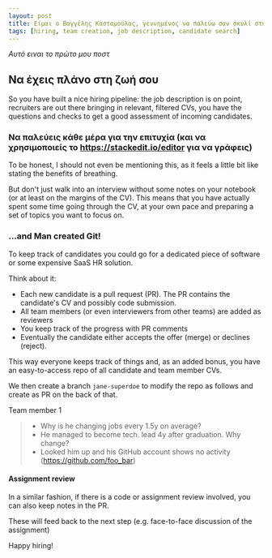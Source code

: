 ```yaml
---
layout: post
title: Είμαι ο Βαγγέλης Κασταμούλας, γεννημένος να παλεύω σαν σκυλί στη ζωή μου
tags: [hiring, team creation, job description, candidate search]
---
```


*Αυτό ειναι το πρώτο μου ποστ*


## Να έχεις πλάνο στη ζωή σου

So you have built a nice hiring pipeline: the job description is on point, recruiters are out there bringing in relevant, filtered CVs, you have the questions and 
checks to get a good assessment of incoming candidates. 


### Να παλεύεις κάθε μέρα για την επιτυχία (και να χρησιμοποιείς το https://stackedit.io/editor για να γράφεις)

To be honest, I should not even be mentioning this, as it feels a little bit like stating the benefits of breathing. 

But don't just walk into an interview without some notes on your notebook (or at least on the margins of the CV).
This means that you have actually spent some time going through the CV, at your own pace and preparing a set of topics 
you want to focus on.  

### ...and Man created Git!

To keep track of candidates you could go for a dedicated piece of software or some expensive SaaS HR solution.
 
Think about it:

* Each new candidate is a pull request (PR).
The PR contains the candidate's CV and possibly code submission.
* All team members (or even interviewers from other teams) are added as reviewers
* You keep track of the progress with PR comments
* Eventually the candidate either accepts the offer (merge) or declines (reject).

This way everyone keeps track of things and, as an added bonus, you have an easy-to-access repo of all candidate and team 
member CVs.  

We then create a branch `jane-superdoe` to modify the repo as follows and create as PR on the back of that.

Team member 1

> * Why is he changing jobs every 1.5y on average?
> * He managed to become tech. lead 4y after graduation. Why change?
> * Looked him up and his GitHub account shows no activity (https://github.com/foo_bar)


#### Assignment review

In a similar fashion, if there is a code or assignment review involved, you can also keep notes in the PR.

These will feed back to the next step (e.g. face-to-face discussion of the assignment)


Happy hiring!

